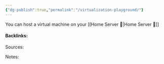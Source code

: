 ```yaml
---
{"dg-publish":true,"permalink":"/virtualization-playground/"}
---
```


You can host a virtual machine on your [[Home Server 🌳\|Home Server 🌳]]



#### Backlinks:
Sources:


Notes:
